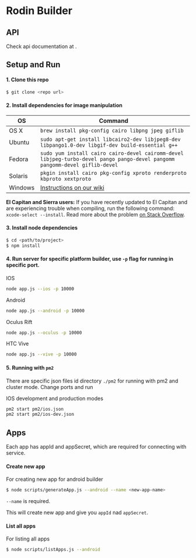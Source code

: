 # Rodin Builder

## API

Check api documentation at .

## Setup and Run

#### 1. Clone this repo 
```sh
$ git clone <repo url>
```

#### 2. Install dependencies for image manipulation

OS | Command
----- | -----
OS X | `brew install pkg-config cairo libpng jpeg giflib`
Ubuntu | `sudo apt-get install libcairo2-dev libjpeg8-dev libpango1.0-dev libgif-dev build-essential g++`
Fedora | `sudo yum install cairo cairo-devel cairomm-devel libjpeg-turbo-devel pango pango-devel pangomm pangomm-devel giflib-devel`
Solaris | `pkgin install cairo pkg-config xproto renderproto kbproto xextproto`
Windows | [Instructions on our wiki](https://github.com/Automattic/node-canvas/wiki/Installation---Windows)

**El Capitan and Sierra users:** If you have recently updated to El Capitan and are experiencing trouble when compiling, run the following command: `xcode-select --install`. Read more about the problem [on Stack Overflow](http://stackoverflow.com/a/32929012/148072).

#### 3. Install node dependencies
```sh
$ cd <path/to/project>
$ npm install
```

#### 4. Run server for specific platform builder, use ```-p``` flag for running in specific port.

IOS
```sh
node app.js --ios -p 10000
```

Android
```sh
node app.js --android -p 10000
```

Oculus Rift
```sh
node app.js --oculus -p 10000
```

HTC Vive
```sh
node app.js --vive -p 10000
```

#### 5. Running with ```pm2```
There are specific json files id directory ```./pm2``` for running with pm2 and cluster mode. 
Change ports and run

IOS development and production modes
```sh
pm2 start pm2/ios.json
pm2 start pm2/ios-dev.json
```

## Apps

Each app has appId and appSecret, which are required for connecting with service.

#### Create new app

For creating new app for android builder
```sh
$ node scripts/generateApp.js --android --name <new-app-name>
```

```--name``` is required.
 
This will create new app and give you ```appId``` nad ```appSecret```.

#### List all apps

For listing all apps
```sh
$ node scripts/listApps.js --android
```
